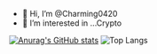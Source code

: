- 👋 Hi, I’m @Charming0420
- 👀 I’m interested in ...Crypto

<!---
Charming0420/Charming0420 is a ✨ special ✨ repository because its `README.md` (this file) appears on your GitHub profile.
You can click the Preview link to take a look at your changes.
--->

[![Anurag's GitHub stats](https://github-readme-stats.vercel.app/api?username=Charming0420)](https://github.com/anuraghazra/github-readme-stats)
![Top Langs](https://github-readme-stats.vercel.app/api/top-langs/?username=Charming0420&count_private=true&show_icons=true&theme=tokyonight)

